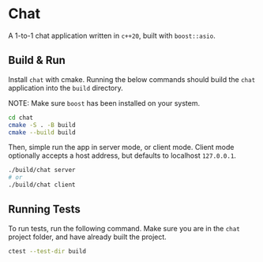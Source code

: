 # Chat

A 1-to-1 chat application written in `c++20`, built with `boost::asio`.

## Build & Run

Install `chat` with cmake. Running the below commands should build the `chat` application into the `build` directory.

NOTE: Make sure `boost` has been installed on your system.

```bash
cd chat
cmake -S . -B build
cmake --build build
```

Then, simple run the app in server mode, or client mode. Client mode optionally accepts a host address, but defaults to localhost `127.0.0.1`.

```bash
./build/chat server
# or
./build/chat client
```

## Running Tests

To run tests, run the following command. Make sure you are in the `chat` project folder, and have already built the project.

```bash
ctest --test-dir build
```
